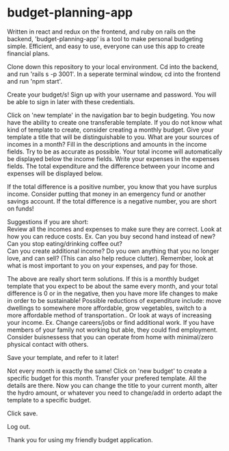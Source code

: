 # budget-planning-app
Written in react and redux on the frontend, and ruby on rails on the backend, 'budget-planning-app' is a tool to make personal budgeting simple.  Efficient, and easy to use, everyone can use this app to create financial plans.

Clone down this repository to your local environment.
Cd into the backend, and run 'rails s -p 3001'.
In a seperate terminal window, cd into the frontend and run 'npm start'.

Create your budget/s!
Sign up with your username and password.  You will be able to sign in later with these credentials.



Click on 'new template' in the navigation bar to begin budgeting.
You now have the ability to create one transferable template.  If you do not know what kind of template to create, consider creating a monthly budget.
Give your template a title that will be distinguishable to you.
What are your sources of incomes in a month?  Fill in the descriptions and amounts in the income fields.  Try to be as accurate as possible.
Your total income will automatically be displayed below the income fields.
Write your expenses in the expenses fields.
The total expenditure and the difference between your income and expenses will be displayed below.

If the total difference is a positive number, you know that you have surplus income. Consider putting that money in an emergency fund or another savings account.
If the total difference is a negative number, you are short on funds!

Suggestions if you are short:  
Review all the incomes and expenses to make sure they are correct.
Look at how you can reduce costs. Ex. Can you buy second hand instead of new?  Can you stop eating/drinking coffee out?  
Can you create additional income?  Do you own anything that you no longer love, and can sell?  (This can also help reduce clutter).
Remember, look at what is most important to you on your expenses, and pay for those.

The above are really short term solutions. If this is a monthly budget template that you expect to be about the same every month, and your total difference is 0 or in the negative, then you have more life changes to make in order to be sustainable! Possible reductions of expenditure include: move dwellings to somewhere more affordable, grow vegetables, switch to a more affordable method of transportation.. Or look at ways of increasing your income. Ex. Change careers/jobs or find additional work.  If you have members of your family not working but able, they could find employment. Consider buisnessess that you can operate from home with minimal/zero physical contact with others.

Save your template, and refer to it later!


Not every month is exactly the same!
Click on 'new budget' to create a specific budget for this month.
Transfer your prefered template.
All the details are there.  Now you can change the title to your current month, alter the hydro amount, or whatever you need to change/add in orderto adapt the template to a specific budget.

Click save. 

Log out.

Thank you for using my friendly budget application.
